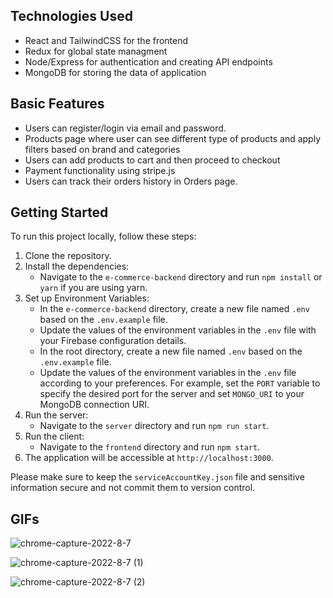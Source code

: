 
## Technologies Used

- React and TailwindCSS for the frontend
- Redux for global state managment
- Node/Express for authentication and creating API endpoints
- MongoDB for storing the data of application

## Basic Features

- Users can register/login via email and password.
- Products page where user can see different type of products and apply filters based on brand and categories
- Users can add products to cart and then proceed to checkout 
- Payment functionality using stripe.js
- Users can track their orders history in Orders page.

## Getting Started

To run this project locally, follow these steps:

1. Clone the repository.
2. Install the dependencies:
   - Navigate to the `e-commerce-backend` directory and run `npm install` or `yarn` if you are using yarn.
4. Set up Environment Variables:
   - In the `e-commerce-backend` directory, create a new file named `.env` based on the `.env.example` file.
   - Update the values of the environment variables in the `.env` file with your Firebase configuration details.
   - In the root directory, create a new file named `.env` based on the `.env.example` file.
   - Update the values of the environment variables in the `.env` file according to your preferences. For example, set the `PORT` variable to specify the desired port for the server and set `MONGO_URI` to your MongoDB connection URI.
5. Run the server:
   - Navigate to the `server` directory and run `npm run start`.
6. Run the client:
   - Navigate to the `frontend` directory and run `npm start`.
7. The application will be accessible at `http://localhost:3000`.

Please make sure to keep the `serviceAccountKey.json` file and sensitive information secure and not commit them to version control.

## GIFs

![chrome-capture-2022-8-7](https://user-images.githubusercontent.com/66206865/188901119-65a05b65-3c76-4c3f-92c5-042d061df8e1.gif)

![chrome-capture-2022-8-7 (1)](https://user-images.githubusercontent.com/66206865/188900841-2dfe91c2-eb78-4f70-a013-babe0124ee68.gif)

![chrome-capture-2022-8-7 (2)](https://user-images.githubusercontent.com/66206865/188900662-a120aef4-ced1-442b-98dd-ab90b4cea7b5.gif)
